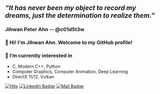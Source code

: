 ## ***“It has never been my object to record my dreams, just the determination to realize them.”***

### Jihwan Peter Ahn -- @c01d5t3w

### 👋 Hi! I'm Jihwan Ahn. Welcome to my GitHub profile! 

### 🌱 I’m currently interested in
- C, Modern C++, Python
- Computer Graphics, Computer Animation, Deep Learning
- DirectX 11/12, Vulkan


[![Hits](https://hits.seeyoufarm.com/api/count/incr/badge.svg?url=https%3A%2F%2Fgithub.com%2Fjihwanahn)](https://github.com/jihwanahn)
[![Linkedin Badge](https://img.shields.io/badge/-LinkedIn-blue?style=flat-square&logo=Linkedin&logoColor=white&link=https://www.linkedin.com/in/jihwanahn/)](https://www.linkedin.com/in/jihwanahn/)
[![Mail Badge](https://img.shields.io/badge/-Gmail-d14836?style=flat-square&logo=Gmail&logoColor=white&link=mailto:coldstew@gmail.com)](mailto:coldstew@gmail.com)
<!--
[![trophy](https://github-profile-trophy.vercel.app/?username=c01d5t3w&theme=chalk&row=2&column=5)](https://github.com/c01d5t3w)

[![streak](https://github-readme-streak-stats.herokuapp.com/?user=c01d5t3w&theme=calm)](https://github.com/c01d5t3w)


<a href="https://opgc.me/#/users/c01d5t3w" target="_blank"><img src="https://api.opgc.me/githubs/users/c01d5t3w/tag/?theme=basic" /></a>

[![jihwanahn's github stats](https://github-readme-stats.vercel.app/api?username=coldstew&show_icons=true&hide_border=true&theme=gruvbox)](https://github.com/coldstew)



![Jihwan's solved.ac stats](https://github-readme-solvedac.hyp3rflow.vercel.app/api/?handle=coldstew)
-->
